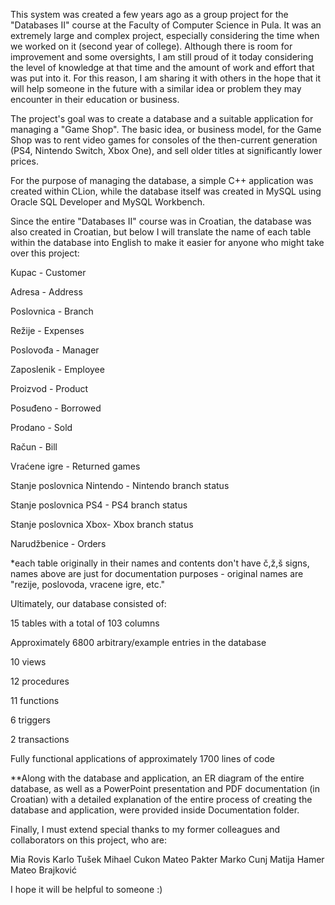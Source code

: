 This system was created a few years ago as a group project for the "Databases II" course at the Faculty of Computer Science in Pula. It was an extremely large and complex project, especially considering the time when we worked on it (second year of college). Although there is room for improvement and some oversights, I am still proud of it today considering the level of knowledge at that time and the amount of work and effort that was put into it. For this reason, I am sharing it with others in the hope that it will help someone in the future with a similar idea or problem they may encounter in their education or business.

The project's goal was to create a database and a suitable application for managing a "Game Shop". The basic idea, or business model, for the Game Shop was to rent video games for consoles of the then-current generation (PS4, Nintendo Switch, Xbox One), and sell older titles at significantly lower prices.

For the purpose of managing the database, a simple C++ application was created within CLion, while the database itself was created in MySQL using Oracle SQL Developer and MySQL Workbench.

Since the entire "Databases II" course was in Croatian, the database was also created in Croatian, but below I will translate the name of each table within the database into English to make it easier for anyone who might take over this project:

Kupac - Customer

Adresa - Address

Poslovnica - Branch

Režije - Expenses

Poslovođa - Manager

Zaposlenik - Employee

Proizvod - Product

Posuđeno - Borrowed

Prodano - Sold

Račun - Bill

Vraćene igre - Returned games

Stanje poslovnica Nintendo - Nintendo branch status

Stanje poslovnica PS4 - PS4 branch status

Stanje poslovnica Xbox- Xbox branch status

Narudžbenice - Orders

*each table originally in their names and contents don't have č,ž,š signs, names above are just for documentation purposes - original names are "rezije, poslovoda, vracene igre, etc."

Ultimately, our database consisted of:

15 tables with a total of 103 columns

Approximately 6800 arbitrary/example entries in the database

10 views

12 procedures

11 functions

6 triggers

2 transactions

Fully functional applications of approximately 1700 lines of code

**Along with the database and application, an ER diagram of the entire database, as well as a PowerPoint presentation and PDF documentation (in Croatian) with a detailed explanation of the entire process of creating the database and application, were provided inside Documentation folder.

Finally, I must extend special thanks to my former colleagues and collaborators on this project, who are:

Mia Rovis
Karlo Tušek
Mihael Cukon
Mateo Pakter
Marko Cunj
Matija Hamer
Mateo Brajković

I hope it will be helpful to someone :)
